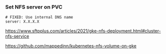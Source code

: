 <h3>Set NFS server on PVC</h3>

 ```
 # FIXED: Use internal DNS name
 server: X.X.X.X
 ```

https://www.sftpplus.com/articles/2021/gke-nfs-deployment.html#cluster-nfs-service

https://github.com/mappedinn/kubernetes-nfs-volume-on-gke